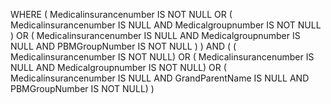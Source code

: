 WHERE 
    (
        Medicalinsurancenumber IS NOT NULL
        OR (
            Medicalinsurancenumber IS NULL
            AND Medicalgroupnumber IS NOT NULL
        )
        OR (
            Medicalinsurancenumber IS NULL
            AND Medicalgroupnumber IS NULL
            AND PBMGroupNumber IS NOT NULL
        )
    )
AND
    (
        ( Medicalinsurancenumber IS NOT NULL)
        OR ( Medicalinsurancenumber IS NULL AND Medicalgroupnumber IS NOT NULL)
        OR ( Medicalinsurancenumber IS NULL AND GrandParentName IS NULL AND PBMGroupNumber IS NOT NULL)
    )
    
